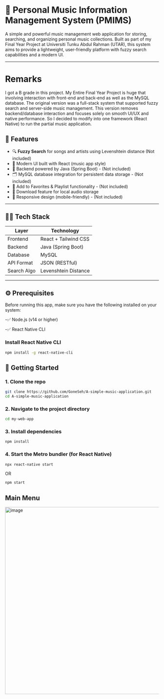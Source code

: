 # 🎵 Personal Music Information Management System (PMIMS)

A simple and powerful music management web application for storing, searching, and organizing personal music collections. Built as part of my Final Year Project at Universiti Tunku Abdul Rahman (UTAR), this system aims to provide a lightweight, user-friendly platform with fuzzy search capabilities and a modern UI.

---
# Remarks

I got a B grade in this project.
My Entire Final Year Project is huge that involving interaction with front-end and back-end as well as the MySQL database.
The original version was a full-stack system that supported fuzzy search and server-side music management. This version removes backend/database interaction and focuses solely on smooth UI/UX and native performance. So I decided to modify into one framework (React Native) to run the partial music application.

## 📌 Features

- 🔍 **Fuzzy Search** for songs and artists using Levenshtein distance (Not included)
- 🎨 Modern UI built with React (music app style)
- 💽 Backend powered by Java (Spring Boot) - (Not included)
- 🗂️ MySQL database integration for persistent data storage - (Not included)
- 💾 Add to Favorites & Playlist functionality - (Not included)
- 📁 Download feature for local audio storage 
- 📱 Responsive design (mobile-friendly) - (Not included)

---

## 🧑‍💻 Tech Stack

| Layer       | Technology           |
|-------------|----------------------|
| Frontend    | React + Tailwind CSS |
| Backend     | Java (Spring Boot)   |
| Database    | MySQL                |
| API Format  | JSON (RESTful)       |
| Search Algo | Levenshtein Distance |

---
## ⚙️ Prerequisites
Before running this app, make sure you have the following installed on your system:

-✅ Node.js (v14 or higher)

-✅ React Native CLI

### Install React Native CLI
```bash
npm install -g react-native-cli
```

## 🚀 Getting Started

### 1. Clone the repo
```bash
git clone https://github.com/GoneSeh/A-simple-music-application.git
cd A-simple-music-application
```
### 2. Navigate to the project directory
```bash
cd my-web-app
```
### 3. Install dependencies
```bash
npm install
```
### 4. Start the Metro bundler (for React Native)
```bash
npx react-native start
```
OR
```bash
npm start
```
## Main Menu

<img width="1282" height="612" alt="image" src="https://github.com/user-attachments/assets/3e9059af-1f85-48ce-88aa-573fcc3d7090" />







